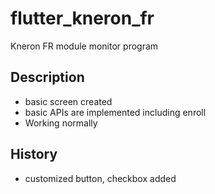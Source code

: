 # flutter_kneron_fr

Kneron FR module monitor program

## Description

- basic screen created
- basic APIs are implemented including enroll
- Working normally

## History

- customized button, checkbox added
